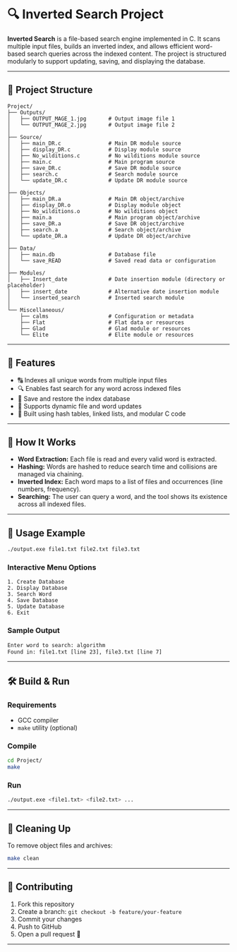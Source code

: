 # 🔍 Inverted Search Project

**Inverted Search** is a file-based search engine implemented in C. It scans multiple input files, builds an inverted index, and allows efficient word-based search queries across the indexed content. The project is structured modularly to support updating, saving, and displaying the database.

---

## 📁 Project Structure

```
Project/
├── Outputs/
│   ├── OUTPUT_MAGE_1.jpg       # Output image file 1
│   └── OUTPUT_MAGE_2.jpg       # Output image file 2
│
├── Source/
│   ├── main_DR.c               # Main DR module source
│   ├── display_DR.c            # Display module source
│   ├── No_wilditions.c         # No wilditions module source
│   ├── main.c                  # Main program source
│   ├── save_DR.c               # Save DR module source
│   ├── search.c                # Search module source
│   └── update_DR.c             # Update DR module source
│
├── Objects/
│   ├── main_DR.a               # Main DR object/archive
│   ├── display_DR.o            # Display module object
│   ├── No_wilditions.o         # No wilditions object
│   ├── main.a                  # Main program object/archive
│   ├── save_DR.a               # Save DR object/archive
│   ├── search.a                # Search object/archive
│   └── update_DR.a             # Update DR object/archive
│
├── Data/
│   ├── main.db                 # Database file
│   └── save_READ               # Saved read data or configuration
│
├── Modules/
│   ├── Insert_date             # Date insertion module (directory or placeholder)
│   ├── insert_date             # Alternative date insertion module
│   └── inserted_search         # Inserted search module
│
└── Miscellaneous/
    ├── calms                   # Configuration or metadata
    ├── Flat                    # Flat data or resources
    ├── Glad                    # Glad module or resources
    └── Elite                   # Elite module or resources
```

---

## 🚀 Features

- 🔠 Indexes all unique words from multiple input files
- 🔍 Enables fast search for any word across indexed files
- 💾 Save and restore the index database
- 🔄 Supports dynamic file and word updates
- 🧱 Built using hash tables, linked lists, and modular C code

---

## 🧠 How It Works

- **Word Extraction:** Each file is read and every valid word is extracted.
- **Hashing:** Words are hashed to reduce search time and collisions are managed via chaining.
- **Inverted Index:** Each word maps to a list of files and occurrences (line numbers, frequency).
- **Searching:** The user can query a word, and the tool shows its existence across all indexed files.

---

## 🧪 Usage Example

```bash
./output.exe file1.txt file2.txt file3.txt
```

### Interactive Menu Options

```
1. Create Database
2. Display Database
3. Search Word
4. Save Database
5. Update Database
6. Exit
```

### Sample Output

```bash
Enter word to search: algorithm
Found in: file1.txt [line 23], file3.txt [line 7]
```

---

## 🛠️ Build & Run

### Requirements

- GCC compiler
- `make` utility (optional)

### Compile

```bash
cd Project/
make
```

### Run

```bash
./output.exe <file1.txt> <file2.txt> ...
```

---

## 🧹 Cleaning Up

To remove object files and archives:

```bash
make clean
```

---

## 🤝 Contributing

1. Fork this repository
2. Create a branch: `git checkout -b feature/your-feature`
3. Commit your changes
4. Push to GitHub
5. Open a pull request 🚀

---
